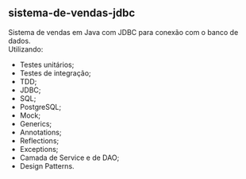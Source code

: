 ## sistema-de-vendas-jdbc
Sistema de vendas em Java com JDBC para conexão com o banco de dados. <br />
Utilizando:
- Testes unitários;
- Testes de integração;
- TDD;
- JDBC;
- SQL;
- PostgreSQL;
- Mock;
- Generics;
- Annotations;
- Reflections;
- Exceptions;
- Camada de Service e de DAO;
- Design Patterns.
